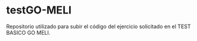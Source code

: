 # testGO-MELI
Repositorio utilizado para subir el código del ejercicio solicitado en el TEST BASICO GO MELI. 
